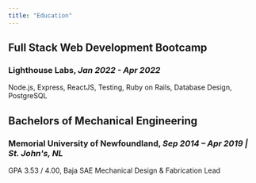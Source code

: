 ```yaml
---
title: "Education"
---
```


## Full Stack Web Development Bootcamp

### Lighthouse Labs, _Jan 2022 - Apr 2022_

Node.js, Express, ReactJS, Testing, Ruby on Rails, Database Design, PostgreSQL

## Bachelors of Mechanical Engineering

### Memorial University of Newfoundland, _Sep 2014 – Apr 2019 | St. John's, NL_

GPA 3.53 / 4.00, Baja SAE Mechanical Design & Fabrication Lead
